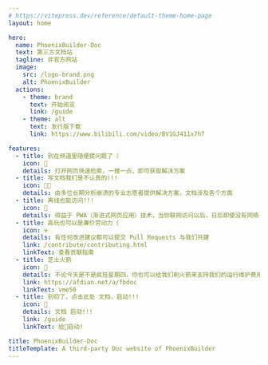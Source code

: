 ```yaml
---
# https://vitepress.dev/reference/default-theme-home-page
layout: home

hero:
  name: PhoenixBuilder-Doc
  text: 第三方文档站
  tagline: 非官方网站
  image:
    src: /logo-brand.png
    alt: PhoenixBuilder
  actions:
    - theme: brand
      text: 开始阅览
      link: /guide
    - theme: alt
      text: 发行版下载
      link: https://www.bilibili.com/video/BV1GJ411x7h7

features:
  - title: 别在频道里随便提问题了（
    icon: 🤯
    details: 打开网页快速检索，一搜一点，即可获取解决方案
  - title: 写文档我们是不认真的!!!
    icon: 👨‍💻
    details: 由多位长期分析崩溃的专业志愿者提供解决方案，文档涉及各个方面
  - title: 离线也能访问!!!
    icon: 🔌
    details: 得益于 PWA（渐进式网页应用）技术，当你联网访问以后，日后即使没有网络也可以查阅
  - title: 高玩也可以是廉价劳动力（
    icon: ⚒️
    details: 有任何改进建议都可以提交 Pull Requests 与我们共建
    link: /contribute/contributing.html
    linkText: 查看贡献指南
  - title: 芝士火箭
    icon: 🚀
    details: 不论今天是不是疯狂星期四，你也可以给我们刷火箭来支持我们的运行维护费用（
    link: https://afdian.net/a/fbdoc
    linkText: vme50
  - title: 别叨了，点击此处 文档，启动!!!
    icon: 🤪
    details: 文档 启动!!!
    link: /guide
    linkText: 给👴启动!

title: PhoenixBuilder-Doc
titleTemplate: A third-party Doc website of PhoenixBuilder
---
```

